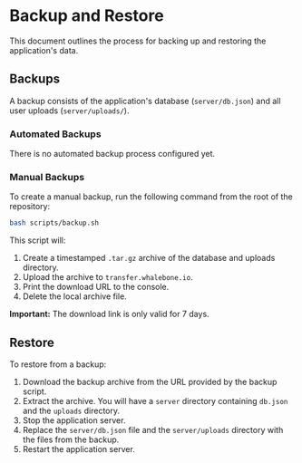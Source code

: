 # Backup and Restore

This document outlines the process for backing up and restoring the application's data.

## Backups

A backup consists of the application's database (`server/db.json`) and all user uploads (`server/uploads/`).

### Automated Backups

There is no automated backup process configured yet.

### Manual Backups

To create a manual backup, run the following command from the root of the repository:

```bash
bash scripts/backup.sh
```

This script will:
1.  Create a timestamped `.tar.gz` archive of the database and uploads directory.
2.  Upload the archive to `transfer.whalebone.io`.
3.  Print the download URL to the console.
4.  Delete the local archive file.

**Important:** The download link is only valid for 7 days.

## Restore

To restore from a backup:
1.  Download the backup archive from the URL provided by the backup script.
2.  Extract the archive. You will have a `server` directory containing `db.json` and the `uploads` directory.
3.  Stop the application server.
4.  Replace the `server/db.json` file and the `server/uploads` directory with the files from the backup.
5.  Restart the application server.
